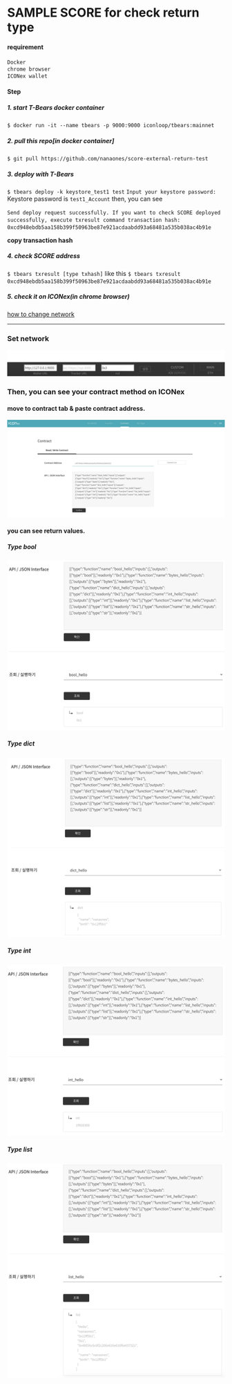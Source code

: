 
# SAMPLE SCORE for check return type

#### requirement 
```
Docker
chrome browser
ICONex wallet
```

#### Step
##### 1. start T-Bears docker container
`$ docker run -it --name tbears -p 9000:9000 iconloop/tbears:mainnet`  
##### 2. pull this repo[in docker container]
`$ git pull https://github.com/nanaones/score-external-return-test`
##### 3. deploy with T-Bears
`$ tbears deploy -k keystore_test1 test`
`Input your keystore password: `
Keystore password is `test1_Account`
then, you can see


``
Send deploy request successfully.
If you want to check SCORE deployed successfully, execute txresult command
transaction hash: 0xcd948ebdb5aa158b399f50963be87e921acdaabdd93a68481a535b038ac4b91e
``
  
  
**copy transaction hash**


##### 4. check SCORE address
   `$ tbears txresult [type txhash]`
   like this
   `$ tbears txresult 0xcd948ebdb5aa158b399f50963be87e921acdaabdd93a68481a535b038ac4b91e`

##### 5. check it on ICONex(in chrome browser)
   [how to change network](https://www.icondev.io/docs/how-to-change-network-in-iconex)


---

 ### Set network
 ![img](/pic/icon.png)



 ### Then, you can see your contract method on ICONex

 #### move to contract tab & paste contract address.
 ![img](/pic/contract.png)



 #### you can see return values.
 ##### Type bool
 ![img](/pic/bool.png)
 ##### Type dict
 ![img](/pic/dict.png)
 ##### Type int
 ![img](/pic/int.png)
 ##### Type list
 ![img](/pic/list.png)
    

